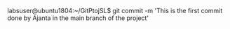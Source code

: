labsuser@ubuntu1804:~/GitPtojSL$ git commit -m 'This is the first commit done by Ajanta in the main branch of the project' 
